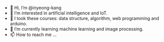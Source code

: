 - 👋 Hi, I’m @inyeong-kang
- 👀 I’m interested in artificial intelligence and IoT.
- 🌱 I took these courses: data structure, algorithm, web programming and arduino.
- 💞️ I’m currently learning machine learning and image processing.
- 📫 How to reach me ...

<!---
inyeong-kang/inyeong-kang is a ✨ special ✨ repository because its `README.md` (this file) appears on your GitHub profile.
You can click the Preview link to take a look at your changes.
--->

